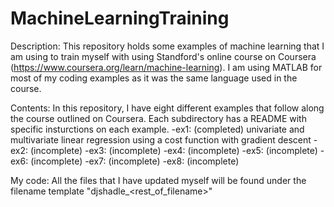 # MachineLearningTraining
Description:
This repository holds some examples of machine learning that I am using to train myself with using Standford's online course on Coursera (https://www.coursera.org/learn/machine-learning). I am using MATLAB for most of my coding examples as it was the same language used in the course.

Contents:
In this repository, I have eight different examples that follow along the course outlined on Coursera. Each subdirectory has a README with specific insturctions on each example.
-ex1: (completed) univariate and multivariate linear regression using a cost function with gradient descent
-ex2: (incomplete)
-ex3: (incomplete)
-ex4: (incomplete)
-ex5: (incomplete)
-ex6: (incomplete)
-ex7: (incomplete)
-ex8: (incomplete)


My code:
All the files that I have updated myself will be found under the filename template "djshadle_<rest_of_filename>"
